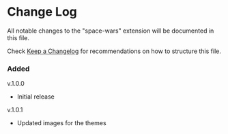 # Change Log

All notable changes to the "space-wars" extension will be documented in this file.

Check [Keep a Changelog](http://keepachangelog.com/) for recommendations on how to structure this file.

### Added

v.1.0.0

- Initial release

v.1.0.1

- Updated images for the themes
